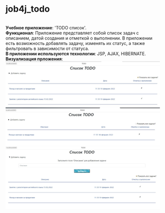 # job4j_todo
<br><strong>Учебное приложение</strong>: 'TODO список'.
<br><strong>Функционал</strong>:  Приложение представляет собой список задач с описанием, датой создания и отметкой о выполнении.
В приложении есть возможность добавлять задачу, изменять их статус,  а также фильтровать в зависимости от статуса.
<br><strong>В приложении используются технологии</strong>: JSP, AJAX, HIBERNATE.
<br><strong>Визуализация прложения</strong>:
![ScreenShot](images/1.jpg)
![ScreenShot](images/2.jpg)
![ScreenShot](images/3.jpg)